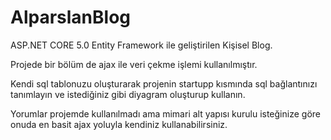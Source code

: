 # AlparslanBlog
ASP.NET CORE 5.0 Entity Framework ile geliştirilen Kişisel Blog.

Projede bir bölüm de ajax ile veri çekme işlemi kullanılmıştır.

Kendi sql tablonuzu oluşturarak projenin startupp kısmında sql bağlantınızı tanımlayın ve istediğiniz gibi diyagram oluşturup kullanın.

Yorumlar projemde kullanılmadı ama mimari alt yapısı kurulu isteğinize göre onuda en basit ajax yoluyla kendiniz kullanabilirsiniz.
